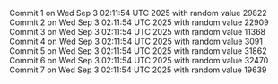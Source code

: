 Commit 1 on Wed Sep  3 02:11:54 UTC 2025 with random value 29822
Commit 2 on Wed Sep  3 02:11:54 UTC 2025 with random value 22909
Commit 3 on Wed Sep  3 02:11:54 UTC 2025 with random value 11368
Commit 4 on Wed Sep  3 02:11:54 UTC 2025 with random value 3091
Commit 5 on Wed Sep  3 02:11:54 UTC 2025 with random value 31862
Commit 6 on Wed Sep  3 02:11:54 UTC 2025 with random value 32470
Commit 7 on Wed Sep  3 02:11:54 UTC 2025 with random value 19639
